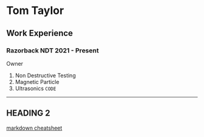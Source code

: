 # Tom Taylor
## Work Experience
### Razorback NDT 2021 - Present
Owner
1. Non Destructive Testing
2. Magnetic Particle 
3. Ultrasonics
`CODE`
---
## HEADING 2
[markdown cheatsheet](https://www.markdownguide.org/cheat-sheet/)